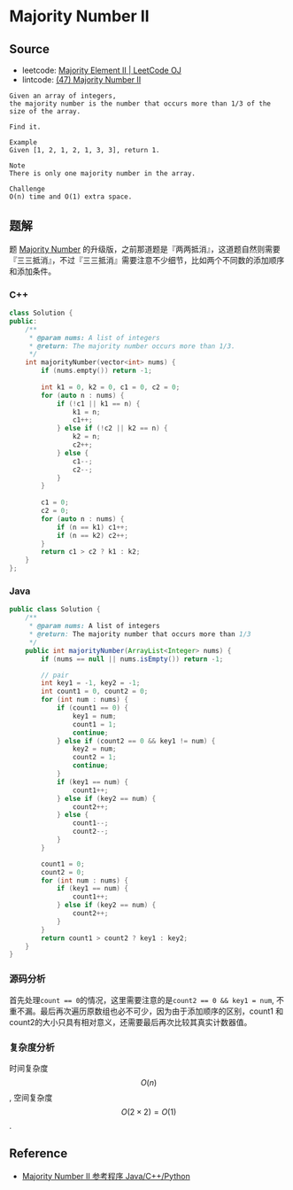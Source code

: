# Majority Number II

## Source

- leetcode: [Majority Element II | LeetCode OJ](https://leetcode.com/problems/majority-element-ii/)
- lintcode: [(47) Majority Number II](http://www.lintcode.com/en/problem/majority-number-ii/)

```
Given an array of integers,
the majority number is the number that occurs more than 1/3 of the size of the array.

Find it.

Example
Given [1, 2, 1, 2, 1, 3, 3], return 1.

Note
There is only one majority number in the array.

Challenge
O(n) time and O(1) extra space.
```

## 题解

题 [Majority Number](http://algorithm.yuanbin.me/zh-hans/math_and_bit_manipulation/majority_number.html) 的升级版，之前那道题是『两两抵消』，这道题自然则需要『三三抵消』，不过『三三抵消』需要注意不少细节，比如两个不同数的添加顺序和添加条件。

### C++
```c++
class Solution {
public:
    /**
     * @param nums: A list of integers
     * @return: The majority number occurs more than 1/3.
     */
    int majorityNumber(vector<int> nums) {
        if (nums.empty()) return -1;
        
        int k1 = 0, k2 = 0, c1 = 0, c2 = 0;
        for (auto n : nums) {
            if (!c1 || k1 == n) {
                k1 = n;
                c1++;
            } else if (!c2 || k2 == n) {
                k2 = n;
                c2++;
            } else {
                c1--;
                c2--;
            }
        }
        
        c1 = 0; 
        c2 = 0;
        for (auto n : nums) {
            if (n == k1) c1++;
            if (n == k2) c2++;
        }
        return c1 > c2 ? k1 : k2;
    }
};
```

### Java

```java
public class Solution {
    /**
     * @param nums: A list of integers
     * @return: The majority number that occurs more than 1/3
     */
    public int majorityNumber(ArrayList<Integer> nums) {
        if (nums == null || nums.isEmpty()) return -1;

        // pair
        int key1 = -1, key2 = -1;
        int count1 = 0, count2 = 0;
        for (int num : nums) {
            if (count1 == 0) {
                key1 = num;
                count1 = 1;
                continue;
            } else if (count2 == 0 && key1 != num) {
                key2 = num;
                count2 = 1;
                continue;
            }
            if (key1 == num) {
                count1++;
            } else if (key2 == num) {
                count2++;
            } else {
                count1--;
                count2--;
            }
        }

        count1 = 0;
        count2 = 0;
        for (int num : nums) {
            if (key1 == num) {
                count1++;
            } else if (key2 == num) {
                count2++;
            }
        }
        return count1 > count2 ? key1 : key2;
    }
}
```

### 源码分析

首先处理`count == 0`的情况，这里需要注意的是`count2 == 0 && key1 = num`, 不重不漏。最后再次遍历原数组也必不可少，因为由于添加顺序的区别，count1 和 count2的大小只具有相对意义，还需要最后再次比较其真实计数器值。

### 复杂度分析

时间复杂度 $$O(n)$$, 空间复杂度 $$O(2 \times 2) = O(1)$$.

## Reference

- [Majority Number II 参考程序 Java/C++/Python](http://www.jiuzhang.com/solutions/majority-number-ii/)
